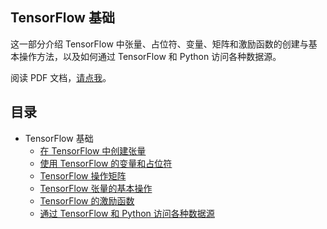 ## TensorFlow 基础
这一部分介绍 TensorFlow 中张量、占位符、变量、矩阵和激励函数的创建与基本操作方法，以及如何通过 TensorFlow 和 Python 访问各种数据源。

阅读 PDF 文档，[请点我](../Doc/Manual.pdf)。

## 目录
- TensorFlow 基础
	- [在 TensorFlow 中创建张量](./tensorflow_tensor.py)
	- [使用 TensorFlow 的变量和占位符](./tensorflow_placeholders_and_variables.py)
	- [TensorFlow 操作矩阵](./tensorflow_matrices.py)
	- [TensorFlow 张量的基本操作](./tensorflow_tensor_operations.py)
	- [TensorFlow 的激励函数](./tensorflow_activation_functions.py)
	- [通过 TensorFlow 和 Python 访问各种数据源](./tensorflow_get_datasources.py)

